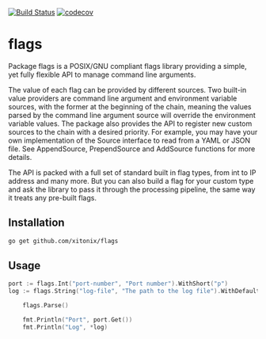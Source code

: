 [![Build Status](https://travis-ci.org/xitonix/flags.svg?branch=master)](https://travis-ci.org/xitonix/flags)
[![codecov](https://codecov.io/gh/xitonix/flags/branch/master/graph/badge.svg)](https://codecov.io/gh/xitonix/flags)
# flags

Package flags is a POSIX/GNU compliant flags library providing a simple, yet fully flexible API to manage command line arguments.

The value of each flag can be provided by different sources. Two built-in value providers are command line argument and environment variable sources, with the former at the beginning of the chain, meaning the values parsed by the command line argument source will override the environment variable values. The package also provides the API to register new custom sources to the chain with a desired priority. For example, you may have your own implementation of the Source interface to read from a YAML or JSON file. See AppendSource, PrependSource and AddSource functions for more details.

The API is packed with a full set of standard built in flag types, from int to IP address and many more. But you can also build a flag for your custom type and ask the library to pass it through the processing pipeline, the same way it treats any pre-built flags.

## Installation

```bash
go get github.com/xitonix/flags
```



## Usage

```go
port := flags.Int("port-number", "Port number").WithShort("p")
log := flags.String("log-file", "The path to the log file").WithDefault("/var/log/service.log").Var()

	flags.Parse()

	fmt.Println("Port", port.Get())
	fmt.Println("Log", *log)
```

